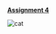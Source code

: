 [**Assignment 4**](https://omairahmad0.github.io/omairahmad.INFT-1206.assignment5.github.io/)

![cat](https://steamuserimages-a.akamaihd.net/ugc/2057625097153828690/1EC78387C5BA364727A0B4700D7F5DA7750F99E6/?imw=512&&ima=fit&impolicy=Letterbox&imcolor=%23000000&letterbox=false)